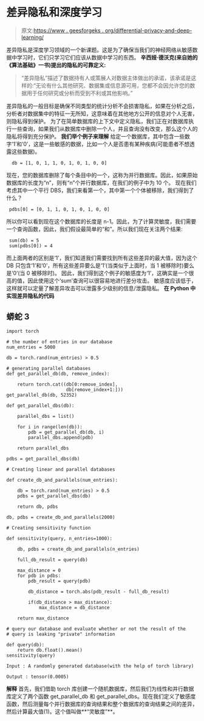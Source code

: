 # 差异隐私和深度学习

> 原文:[https://www . geesforgeks . org/differential-privacy-and-deep-learning/](https://www.geeksforgeeks.org/differential-privacy-and-deep-learning/)

差异隐私是深度学习领域的一个新课题。这是为了确保当我们的神经网络从敏感数据中学习时，它们只学习它们应该从数据中学习的东西。
**辛西娅·德沃克(来自她的《算法基础》一书)提出的隐私的可靠定义:**

> “差异隐私”描述了数据持有人或策展人对数据主体做出的承诺，该承诺是这样的:“无论有什么其他研究、数据集或信息源可用，您都不会因允许您的数据用于任何研究或分析而受到不利或其他影响。”

差异隐私的一般目标是确保不同类型的统计分析不会损害隐私，如果在分析之后，分析者对数据集中的特征一无所知，这意味着在其他地方公开的信息对个人无害，则隐私得到保护。
为了在简单数据库的上下文中定义隐私，我们正在对数据库执行一些查询，如果我们从数据库中删除一个人，并且查询没有改变，那么这个人的隐私将得到充分保护。
**我们举个例子来理解**
给定一个数据库，其中包含一些数字‘1’和‘0’，这是一些敏感的数据，比如一个人是否患有某种疾病(可能患者不想透露这些数据)。

```
  db = [1, 0, 1, 1, 0, 1, 0, 1, 0, 0]
```

现在，您的数据库删除了每个条目中的一个，这称为并行数据库。因此，如果原始数据库的长度为“n”，则有“n”个并行数据库，在我们的例子中为 10 个。
现在我们考虑其中一个平行 DBS，我们来看第一个，其中第一个个体被移除，我们得到了什么？

```
 pdbs[0] = [0, 1, 1, 0, 1, 0, 1, 0, 0]
```

所以你可以看到现在这个数据库的长度是 n-1。因此，为了计算灵敏度，我们需要一个查询函数，因此，我们假设最简单的“和”。所以我们现在关注两个结果:

```
 sum(db) = 5
 sum(pdbs[0]) = 4
```

而上面两者的区别是‘1’，我们知道我们需要找到所有这些差异的最大值，因为这个 DB 只包含‘1’和‘0’，所有这些差异要么是‘1’(当类似于上面时，当 1 被移除时)要么是‘0’(当 0 被移除时)。
因此，我们得到这个例子的敏感度为‘1’，这确实是一个很高的值，因此使用这个‘sum’查询可以很容易地进行差分攻击。
敏感度应该低于，这样就可以定量了解差异攻击可以泄露多少级别的信息/泄露隐私。
**在 Python 中实现差异隐私的代码**

## 蟒蛇 3

```
import torch

# the number of entries in our database
num_entries = 5000

db = torch.rand(num_entries) > 0.5

# generating parallel databases
def get_parallel_db(db, remove_index):

    return torch.cat((db[0:remove_index],
                      db[remove_index+1:]))
get_parallel_db(db, 52352)

def get_parallel_dbs(db):

    parallel_dbs = list()

    for i in range(len(db)):
        pdb = get_parallel_db(db, i)
        parallel_dbs.append(pdb)

    return parallel_dbs

pdbs = get_parallel_dbs(db)

# Creating linear and parallel databases

def create_db_and_parallels(num_entries):

    db = torch.rand(num_entries) > 0.5
    pdbs = get_parallel_dbs(db)

    return db, pdbs

db, pdbs = create_db_and_parallels(2000)

# Creating sensitivity function

def sensitivity(query, n_entries=1000):

    db, pdbs = create_db_and_parallels(n_entries)

    full_db_result = query(db)

    max_distance = 0
    for pdb in pdbs:
        pdb_result = query(pdb)

        db_distance = torch.abs(pdb_result - full_db_result)

        if(db_distance > max_distance):
            max_distance = db_distance

    return max_distance

# query our database and evaluate whether or not the result of the
# query is leaking "private" information

def query(db):
    return db.float().mean()
sensitivity(query)
```

```
Input : A randomly generated database(with the help of torch library) 
```

```
Output : tensor(0.0005)
```

**解释**
首先，我们借助 torch 库创建一个随机数据库，然后我们为线性和并行数据库定义了两个函数 get_parallel_db 和 get_parallel_dbs。现在我们定义了敏感度函数，然后测量每个并行数据库的查询结果和整个数据库的查询结果之间的差异，然后计算最大值(1)。这个值叫做**“灵敏度”**。